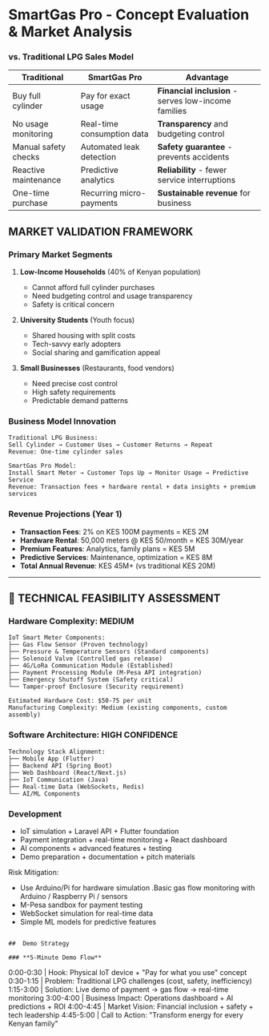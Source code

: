 # SmartGas Pro - Concept Evaluation & Market Analysis


### **vs. Traditional LPG Sales Model**
| Traditional | SmartGas Pro | Advantage |
|-------------|--------------|-----------|
| Buy full cylinder | Pay for exact usage | **Financial inclusion** - serves low-income families |
| No usage monitoring | Real-time consumption data | **Transparency** and budgeting control |
| Manual safety checks | Automated leak detection | **Safety guarantee** - prevents accidents |
| Reactive maintenance | Predictive analytics | **Reliability** - fewer service interruptions |
| One-time purchase | Recurring micro-payments | **Sustainable revenue** for business |


##  MARKET VALIDATION FRAMEWORK

### **Primary Market Segments**
1. **Low-Income Households** (40% of Kenyan population)
   - Cannot afford full cylinder purchases
   - Need budgeting control and usage transparency
   - Safety is critical concern

2. **University Students** (Youth focus)
   - Shared housing with split costs
   - Tech-savvy early adopters
   - Social sharing and gamification appeal

3. **Small Businesses** (Restaurants, food vendors)
   - Need precise cost control
   - High safety requirements
   - Predictable demand patterns

### **Business Model Innovation**
```
Traditional LPG Business:
Sell Cylinder → Customer Uses → Customer Returns → Repeat
Revenue: One-time cylinder sales

SmartGas Pro Model:
Install Smart Meter → Customer Tops Up → Monitor Usage → Predictive Service
Revenue: Transaction fees + hardware rental + data insights + premium services
```

### **Revenue Projections** (Year 1)
- **Transaction Fees**: 2% on KES 100M payments = KES 2M
- **Hardware Rental**: 50,000 meters @ KES 50/month = KES 30M/year
- **Premium Features**: Analytics, family plans = KES 5M
- **Predictive Services**: Maintenance, optimization = KES 8M
- **Total Annual Revenue**: KES 45M+ (vs traditional KES 20M)

---

## 🔬 TECHNICAL FEASIBILITY ASSESSMENT

### **Hardware Complexity: MEDIUM** 
```
IoT Smart Meter Components:
├── Gas Flow Sensor (Proven technology)
├── Pressure & Temperature Sensors (Standard components)
├── Solenoid Valve (Controlled gas release)
├── 4G/LoRa Communication Module (Established)
├── Payment Processing Module (M-Pesa API integration)
├── Emergency Shutoff System (Safety critical)
└── Tamper-proof Enclosure (Security requirement)

Estimated Hardware Cost: $50-75 per unit
Manufacturing Complexity: Medium (existing components, custom assembly)
```

### **Software Architecture: HIGH CONFIDENCE** 
```
Technology Stack Alignment:
├── Mobile App (Flutter)
├── Backend API (Spring Boot)
├── Web Dashboard (React/Next.js)
├── IoT Communication (Java)
├── Real-time Data (WebSockets, Redis) 
└── AI/ML Components
```

### **Development**
- IoT simulation + Laravel API + Flutter foundation
- Payment integration + real-time monitoring + React dashboard  
- AI components + advanced features + testing
- Demo preparation + documentation + pitch materials

Risk Mitigation:
- Use Arduino/Pi for hardware simulation .Basic gas flow monitoring with Arduino / Raspberry Pi / sensors
- M-Pesa sandbox for payment testing
- WebSocket simulation for real-time data
- Simple ML models for predictive features
```

##  Demo Strategy

### **5-Minute Demo Flow**
```
0:00-0:30 | Hook: Physical IoT device + "Pay for what you use" concept
0:30-1:15 | Problem: Traditional LPG challenges (cost, safety, inefficiency)
1:15-3:00 | Solution: Live demo of payment → gas flow → real-time monitoring
3:00-4:00 | Business Impact: Operations dashboard + AI predictions + ROI
4:00-4:45 | Market Vision: Financial inclusion + safety + tech leadership
4:45-5:00 | Call to Action: "Transform energy for every Kenyan family"
```